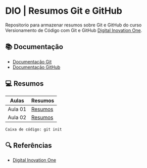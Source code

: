 # DIO | Resumos Git e GitHub

Repositorio para armazenar resumos sobre Git e GitHub
do curso Versionamento de Código com Git e GitHub
[Digital Inovation One](https://www.dio.me/).

## 📚 Documentação
- [Documentação Git](https://git-scm.com/doc)
- [Documentação GitHub](https://docs.github.com/)

## 💻 Resumos

| Aulas | Resumos |
|-------|---------|
| Aula 01 | [Resumos]() |
| Aula 02 | [Resumos]() |

```
Caixa de código: git init
```
## 🔍 Referências

- [Digital Inovation One](https://www.dio.me/)
